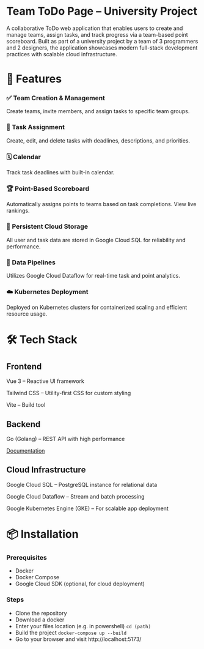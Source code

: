 # Team ToDo Page – University Project
A collaborative ToDo web application that enables users to create and manage teams, assign tasks, and track progress via a team-based point scoreboard. Built as part of a university project by a team of 3 programmers and 2 designers, the application showcases modern full-stack development practices with scalable cloud infrastructure.

# 🚀 Features
### ✅ Team Creation & Management
Create teams, invite members, and assign tasks to specific team groups.

### 🧩 Task Assignment
Create, edit, and delete tasks with deadlines, descriptions, and priorities.

### 🗓️ Calendar
Track task deadlines with built-in calendar.

### 🏆 Point-Based Scoreboard
Automatically assigns points to teams based on task completions. View live rankings.

### 💾 Persistent Cloud Storage
All user and task data are stored in Google Cloud SQL for reliability and performance.

### 🔄 Data Pipelines
Utilizes Google Cloud Dataflow for real-time task and point analytics.

### ☁️ Kubernetes Deployment
Deployed on Kubernetes clusters for containerized scaling and efficient resource usage.

# 🛠️ Tech Stack
## Frontend
Vue 3 – Reactive UI framework

Tailwind CSS – Utility-first CSS for custom styling

Vite – Build tool

## Backend
Go (Golang) – REST API with high performance

[Documentation](./server/README.md)


## Cloud Infrastructure
Google Cloud SQL – PostgreSQL instance for relational data

Google Cloud Dataflow – Stream and batch processing

Google Kubernetes Engine (GKE) – For scalable app deployment

# 📦 Installation
### Prerequisites
- Docker
- Docker Compose
- Google Cloud SDK (optional, for cloud deployment)
### Steps
- Clone the repository
- Download a docker
- Enter your files location (e.g. in powershell) ```cd (path)```
- Build the project ```docker-compose up --build```
- Go to your browser and visit http://localhost:5173/
